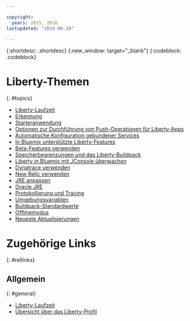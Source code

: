 ```yaml
---

copyright:
  years: 2015, 2016
lastupdated: "2016-06-10"

---
```


{:shortdesc: .shortdesc}
{:new_window: target="_blank"}
{:codeblock: .codeblock}

# Liberty-Themen
{: #topics}

* [Liberty-Laufzeit](index.html)
* [Erkennung](index.html#detection)
* [Starteranwendung](index.html#starter_application)
* [Optionen zur Durchführung von Push-Operationen für Liberty-Apps](optionsForPushing.html)
* [Automatische Konfiguration gebundener Services](autoConfig.html)
* [In Bluemix unterstützte Liberty-Features](libertyFeatures.html)
* [Beta-Features verwenden](usingBetaFeatures.html)
* [Speicherbegrenzungen und das Liberty-Buildpack](memoryLimits.html)
* [Liberty in Bluemix mit JConsole überwachen](jconsole.html)
* [Dynatrace verwenden](dynatrace.html)
* [New Relic verwenden](newRelic.html)
* [JRE anpassen](customizingJRE.html)
* [Oracle JRE](oracle_jre.html)
* [Protokollierung und Tracing](loggingAndTracing.html)
* [Umgebungsvariablen](environmentVariables.html)
* [Buildpack-Standardwerte](buildpackDefaults.html)
* [Offlinemodus](offlineMode.html)
* [Neueste Aktualisierungen](updates.html)

# Zugehörige Links
{: #rellinks}
## Allgemein
{: #general}
* [Liberty-Laufzeit](index.html)
* [Übersicht über das Liberty-Profil](http://www-01.ibm.com/support/knowledgecenter/SSAW57_8.5.5/com.ibm.websphere.wlp.nd.doc/ae/cwlp_about.html)
